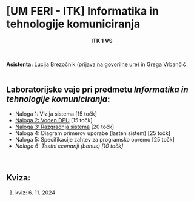 # [UM FERI - ITK] Informatika in tehnologije komuniciranja


<p align="center">
  <b>ITK 1 VS <br/></b>
</p>
<br/>

**Asistenta:** Lucija Brezočnik ([prijava na govorilne ure](https://calendly.com/lucija-brezocnik/30min)) in Grega Vrbančič<br/><br/>

## Laboratorijske vaje pri predmetu *Informatika in tehnologije komuniciranja*:
- Naloga 1: Vizija sistema [15 točk]
- [Naloga 2: Voden DPU](<Naloga 2.md>) [15 točk]
- [Naloga 3: Razgradnja sistema](<Naloga 3>) [20 točk]
- Naloga 4: Diagram primerov uporabe (lasten sistem) [25 točk]
- Naloga 5: Specifikacije zahtev za programsko opremo [25 točk]
- *Naloga 6: Testni scenariji (bonus) [10 točk]*
<br/><br/><br/>

## Kviza:
1. kviz: 6. 11. 2024
